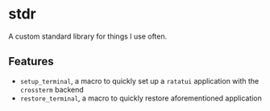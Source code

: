 # stdr

A custom standard library for things I use often.

## Features

- `setup_terminal`, a macro to quickly set up a `ratatui` application with the `crossterm` backend
- `restore_terminal`, a macro to quickly restore aforementioned application
